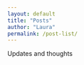 ```yaml
---
layout: default
title: "Posts"
author: "Laura"
permalink: /post-list/
---
```


Updates and thoughts
